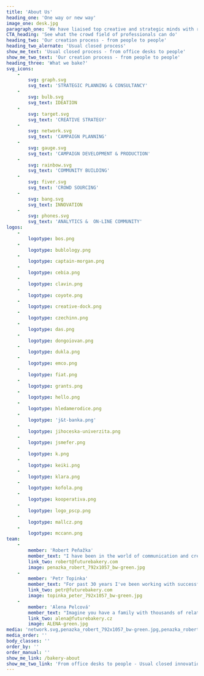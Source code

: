 ```yaml
---
title: 'About Us'
heading_one: 'One way or new way'
image_one: desk.jpg
paragraph_one: 'We have liaised top creative and strategic minds with real life experience and levity of thousands people from the crowd. People who don’t sit in the office or development centre, but have a real life… with real problems and needs. We link ideas and insights, trends or strategies. We look for futures. We seek diversity, new perspective and link together what seems incompatible. We listen and get inspired by the crowd. We look into numbers but do not make the average. We regularly check temperature to know what people really feel. We want to know what our future will look like and we want to participate on it. We help individuals as well as organizations to find their place in the future. We fuel the brands with relevant product and experience concepts, offer a fresh perspective on your business and ideate original campaign ideas.'
CTA_heading: 'See what the crowd field of professionals can do'
heading_two: 'Our creation process - from people to people'
heading_two_alernate: 'Usual closed process'
show_me_text: 'Usual closed process - from office desks to people'
show_me_two_text: 'Our creation process - from people to people'
heading_three: 'What we bake?'
svg_icons:
    -
        svg: graph.svg
        svg_text: 'STRATEGIC PLANNING & CONSULTANCY'
    -
        svg: bulb.svg
        svg_text: IDEATION
    -
        svg: target.svg
        svg_text: 'CREATIVE STRATEGY'
    -
        svg: network.svg
        svg_text: 'CAMPAIGN PLANNING'
    -
        svg: gauge.svg
        svg_text: 'CAMPAIGN DEVELOPMENT & PRODUCTION'
    -
        svg: rainbow.svg
        svg_text: 'COMMUNITY BUILDING'
    -
        svg: fiver.svg
        svg_text: 'CROWD SOURCING'
    -
        svg: bang.svg
        svg_text: INNOVATION
    -
        svg: phones.svg
        svg_text: 'ANALYTICS &  ON-LINE COMMUNITY'
logos:
    -
        logotype: bos.png
    -
        logotype: bublology.png
    -
        logotype: captain-morgan.png
    -
        logotype: cebia.png
    -
        logotype: clavin.png
    -
        logotype: coyote.png
    -
        logotype: creative-dock.png
    -
        logotype: czechinn.png
    -
        logotype: das.png
    -
        logotype: dongoiovan.png
    -
        logotype: dukla.png
    -
        logotype: emco.png
    -
        logotype: fiat.png
    -
        logotype: grants.png
    -
        logotype: hello.png
    -
        logotype: hledamerodice.png
    -
        logotype: 'j&t-banka.png'
    -
        logotype: jihoceska-univerzita.png
    -
        logotype: jsmefer.png
    -
        logotype: k.png
    -
        logotype: keiki.png
    -
        logotype: klara.png
    -
        logotype: kofola.png
    -
        logotype: kooperativa.png
    -
        logotype: logo_pscp.png
    -
        logotype: mallcz.png
    -
        logotype: mccann.png
team:
    -
        member: 'Robert Peňažka'
        member_text: "I have been in the world of communication and creativity for 25 years. I constantly start to be able to finish and I finish to be able to start.\r\nAfter 9 years I ended up as the leader of Leo Burnett Prague, I set up Kaspen agency to leave after 7 years and established Yinachi studio.\r\nI seek passionate Clients, I connect the world of commercialism / advertising and art.\r\nI stand behind “Kmeny” project, “Neboj” or “Velký bobek” books. I publish Magnus magazine.\r\nI am an uncle of Kašpárek v rohlíku and Kefír festival. I cofounded “Rodiče vítáni” (“Parents welcome”) and together with Petr Topinka we built Future Bakery family."
        link_two: robert@futurebakery.com
        image: penazka_robert_792x1057_bw-green.jpg
    -
        member: 'Petr Topinka'
        member_text: "For past 30 years I've been working with successful companies as well as entrepreneurs. With politicians and country leaders.\r\nFinding right marketing strategies and communication for their goals and businesses.\r\nFor many years I was a part of the BBDO Worldwide agency network working for BBDO Toronto and Prague offices. As CEO for Prague office I found and helped to unlock hundreds of talented people. Together with these talents we became the top creative shop in the Czech Republic and CEE region.\r\nAll this experience helped me to see even more clearly the power of the crowd. How much more we can achieve than the usual...\r\nThat’s why Robert Peňažka and I have built Future Bakery family."
        link_two: petr@futurebakery.com
        image: topinka_peter_792x1057_bw-green.jpg
    -
        member: 'Alena Pelcová'
        member_text: "Imagine you have a family with thousands of relatives.\r\nThis is exactly the family Alena takes care of. Future Bakery family comprising of twenty five thousands people from the crowd. People with great energy and ideas.\r\nWe know very well that none of us is as smart as we all together. Also, that we are all creative. It’s enough to give impulse and it rolls off. This world is full of creativity, fresh and - for somebody - weird ideas and insights. Our work is to work well with this and give it all a life."
        link_two: alena@futurebakery.cz
        image: ALENA-green.jpg
media: 'network.svg,penazka_robert_792x1057_bw-green.jpg,penazka_robert_8696-2_792x1057.jpg,bublology.png,bw_pelcova.jpg,suchej-unor.png,clavin.png,target.svg,czechinn.png,braun_alex_792x1057_bw-green.jpg,zoot.png,bulb.svg,jihoceska-univerzita.png,phones.svg,fiver.svg,unyp.png,creative-dock.png,dongoiovan.png,rainbow.svg,milka.png,emco.png,k.png,bang.svg,bos.png,metaxa.png,ostravar.png,hairguy.jpg,topinka_peter_792x1057_bw-green.jpg,penazka_robert_8696-2_792x1057_bw.jpg,pelcova.jpg,ruzovyslon.png,mccann.png,cebia.png,dukla.png,jsmefer.png,coyote.png,logo_pscp.png,kofola.png,pscp.png,hledamerodice.png,hello.png,grants.png,graph.svg,fiat.png,pragtique.png,ntm.png,rohlikcz.png,desk.jpg,topinka_peter_8744-2_792x1057.jpg,gauge.svg,captain-morgan.png,kooperativa.png,metlife.png,mallcz.png,klara.png,das.png,prvniklubova.png,rafun.png,topinka_peter_8744-2_792x1057_bw.jpg,zonky.png,keiki.png,muller.png,mctree.png,j&t-banka.png,ALENA-green.jpg'
media_order: ''
body_classes: ''
order_by: ''
order_manual: ''
show_me_link: /bakery-about
show_me_two_link: 'From office desks to people - Usual closed innovation process '
---
```


